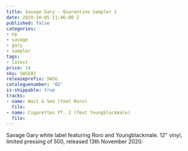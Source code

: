 ```yaml
---
title: Savage Gary - Quarantine Sampler 2
date: 2020-10-05 11:46:00 Z
published: false
categories:
- ep
- savage
- gary
- sampler
tags:
- latest
price: 14
sku: SWSG02
releaseprefix: SWSG
cataloguenumber: '02'
is-shippable: true
tracks:
- name: Wait & See (feat Roro)
  file: 
- name: Cigarettes PT. 2 (feat Youngblackmale)
  file: 
---
```


Savage Gary white label featuring Roro and Youngblackmale. 12" vinyl, limited pressing of 500, released 13th November 2020.